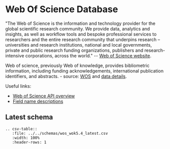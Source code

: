 # Web Of Science Database

"The Web of Science is the information and technology provider for the global scientific research community. We provide data, analytics and insights, as well as workflow tools and bespoke professional services to researchers and the entire research community that underpins research – universities and research institutions, national and local governments, private and public research funding organizations, publishers and research-intensive corporations, across the world."
-- [Web of Science website](https://www.clarivate.com/webofsciencegroup>).

Web of science, previously Web of knowledge, provides bibliometric information, including funding acknowledgements,
international publication identifiers, and abstracts. - source: [WOS](https://clarivate.com/webofsciencegroup) and
[data details](https://clarivate.com/webofsciencegroup/solutions/xml-and-apis).

Useful links:
- [Web of Science API overview](http://help.incites.clarivate.com/wosWebServicesExpanded/WebServicesExpandedOverviewGroup/Introduction.html)
- [Field name descriptions](http://help.incites.clarivate.com/wosWebServicesExpanded/appendix1Group/wosfieldNameTable.html)


## Latest schema
``` eval_rst
.. csv-table::
   :file: ../../schemas/wos_wok5.4_latest.csv
   :width: 100%
   :header-rows: 1
```
